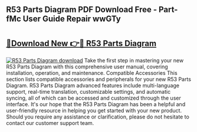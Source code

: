 ## R53 Parts Diagram PDF Download Free - Part-fMc User Guide Repair wwGTy

# <h2><a href="http://dfkti2.blite.top/?on=R53+Parts+Diagram">🔗Download New 👉🔴 R53 Parts Diagram</a></h2>

[![R53 Parts Diagram download](https://i.imgur.com/lujVjoI.png)](http://dfkti2.blite.top/?on=R53+Parts+Diagram)
Take the first step in mastering your new R53 Parts Diagram with this comprehensive user manual, covering installation, operation, and maintenance. Compatible Accessories This section lists compatible accessories and peripherals for your new R53 Parts Diagram. R53 Parts Diagram advanced features include multi-language support, real-time translation, customizable settings, and automatic syncing, all of which can be accessed and customized through the user interface. It's our hope that the R53 Parts Diagram has been a helpful and user-friendly resource in helping you get started with your new product. Should you require any assistance or clarification, please do not hesitate to contact our customer support team.

